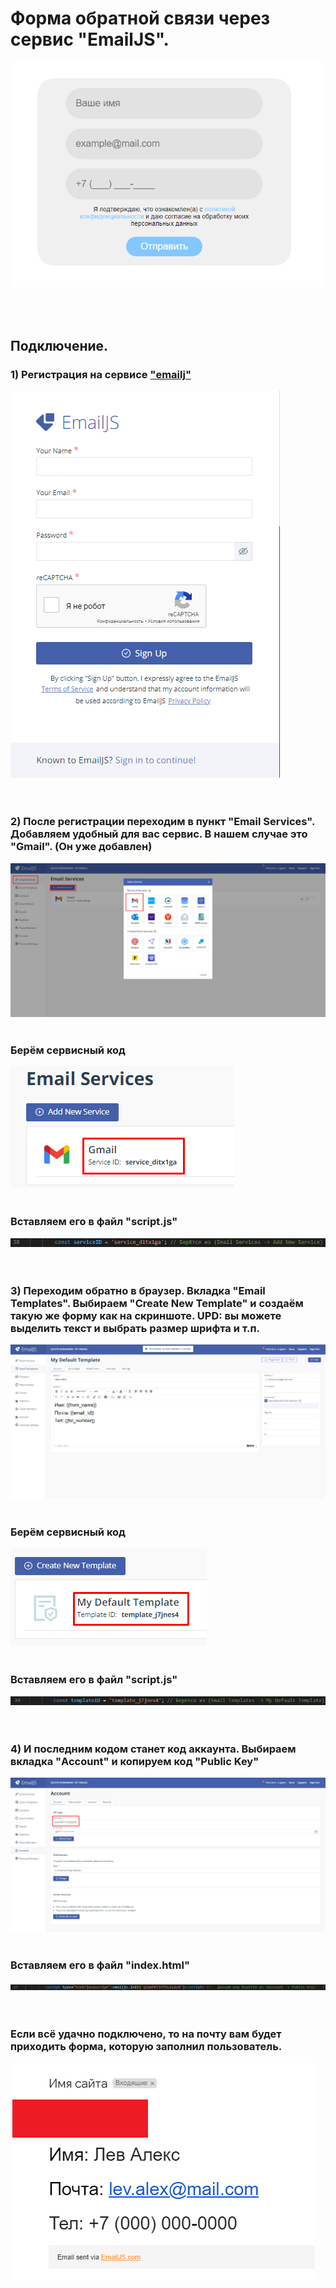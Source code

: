# Форма обратной связи через сервис "EmailJS".
<img src="img/Screenshot1.png"><br><br><br><br>

## Подключение.
### 1) Регистрация на сервисе <a href="https://dashboard.emailjs.com">"emailj"</a>
<img src="img/Screenshot2.png"><br><br><br>

### 2) После регистрации переходим в пункт "Email Services".<br> Добавляем удобный для вас сервис. В нашем случае это "Gmail". (Он уже добавлен)
<img src="img/Screenshot3.png"><br><br>

### Берём сервисный код
<img src="img/Screenshot4.png"><br><br>

### Вставляем его в файл "script.js"
<img src="img/Screenshot5.png"><br><br><br>

### 3) Переходим обратно в браузер. Вкладка "Email Templates". Выбираем "Create New Template" и создаём такую же форму как на скриншоте. UPD: вы можете выделить текст и выбрать размер шрифта и т.п.
<img src="img/Screenshot6.png"><br><br>

### Берём сервисный код
<img src="img/Screenshot7.png"><br><br>

### Вставляем его в файл "script.js"
<img src="img/Screenshot8.png"><br><br><br>

### 4) И последним кодом станет код аккаунта. Выбираем вкладка "Account" и копируем код "Public Key"
<img src="img/Screenshot9.png"><br><br>

### Вставляем его в файл "index.html"
<img src="img/Screenshot10.png"><br><br><br>

### Если всё удачно подключено, то на почту вам будет приходить форма, которую заполнил пользователь.
<img src="img/Screenshot11.png">